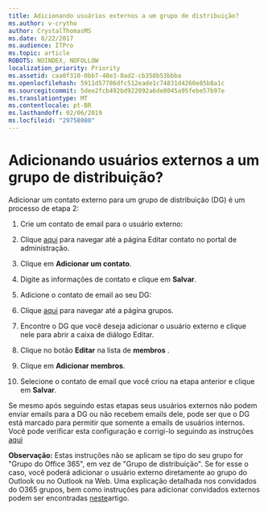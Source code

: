 ```yaml
---
title: Adicionando usuários externos a um grupo de distribuição?
ms.author: v-crytho
author: CrystalThomasMS
ms.date: 8/22/2017
ms.audience: ITPro
ms.topic: article
ROBOTS: NOINDEX, NOFOLLOW
localization_priority: Priority
ms.assetid: caa0f310-0bb7-48e3-8ad2-cb358b53bbba
ms.openlocfilehash: 5911d57786dfc512eade1c74831d4260e85b8a1c
ms.sourcegitcommit: 5dee2fcb492bd922092a6de8045a95febe57b97e
ms.translationtype: MT
ms.contentlocale: pt-BR
ms.lasthandoff: 02/06/2019
ms.locfileid: "29758080"
---
```

# <a name="adding-external-users-to-a-distribution-group"></a>Adicionando usuários externos a um grupo de distribuição?

Adicionar um contato externo para um grupo de distribuição (DG) é um processo de etapa 2:
  
1. Crie um contato de email para o usuário externo:
    
1. Clique [aqui](https://admin.microsoft.com/adminportal/home#/Contact) para navegar até a página Editar contato no portal de administração. 
    
2. Clique em **Adicionar um contato**.
    
3. Digite as informações de contato e clique em **Salvar**.
    
2. Adicione o contato de email ao seu DG:
    
1. Clique [aqui](https://admin.microsoft.com/adminportal/home#/groups) para navegar até a página grupos. 
    
2. Encontre o DG que você deseja adicionar o usuário externo e clique nele para abrir a caixa de diálogo Editar.
    
3. Clique no botão **Editar** na lista de **membros** . 
    
4. Clique em **Adicionar membros**.
    
5. Selecione o contato de email que você criou na etapa anterior e clique em **Salvar**.
    
Se mesmo após seguindo estas etapas seus usuários externos não podem enviar emails para a DG ou não recebem emails dele, pode ser que o DG está marcado para permitir que somente a emails de usuários internos. Você pode verificar esta configuração e corrigi-lo seguindo as instruções [aqui](https://support.office.com/article/Fix-email-delivery-issues-for-error-code-5-7-133-in-Office-365-991abc19-7756-438f-abcb-39f69b80f284.aspx)
  
 **Observação:** Estas instruções não se aplicam se tipo do seu grupo for "Grupo do Office 365", em vez de "Grupo de distribuição". Se for esse o caso, você poderá adicionar o usuário externo diretamente ao grupo do Outlook ou no Outlook na Web. Uma explicação detalhada nos convidados do O365 grupos, bem como instruções para adicionar convidados externos podem ser encontradas [neste](https://support.office.com/article/Guest-access-in-Office-365-Groups-bfc7a840-868f-4fd6-a390-f347bf51aff6.aspx)artigo.
  

